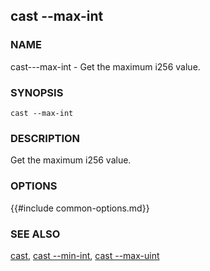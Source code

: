 ## cast --max-int

### NAME

cast---max-int - Get the maximum i256 value.

### SYNOPSIS

``cast --max-int``

### DESCRIPTION

Get the maximum i256 value.

### OPTIONS

{{#include common-options.md}}

### SEE ALSO

[cast](./cast.md), [cast --min-int](./cast--min-int.md), [cast --max-uint](./cast--max-uint.md)
